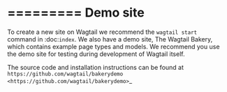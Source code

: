 =========
Demo site
=========


To create a new site on Wagtail we recommend the ``wagtail start`` command in :doc:`index`. We also have a demo site, The Wagtail Bakery, which contains example page types and models. We recommend you use the demo site for testing during development of Wagtail itself.

The source code and installation instructions can be found at `https://github.com/wagtail/bakerydemo <https://github.com/wagtail/bakerydemo>`_
